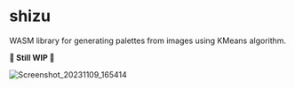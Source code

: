 # shizu

WASM library for generating palettes from images using KMeans algorithm.

**🚧 Still WIP 🚧**

![Screenshot_20231109_165414](https://github.com/marcopeocchi/shizu/assets/35533749/4a0a357b-b4ca-49e4-9d9d-90bf91a04415)



